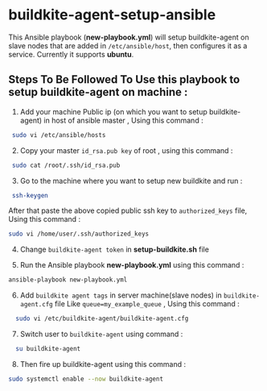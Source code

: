 # buildkite-agent-setup-ansible

This Ansible playbook (**new-playbook.yml**) will setup buildkite-agent on slave nodes that are added in `/etc/ansible/host`, then configures it as a service. Currently it supports **ubuntu**.

## Steps To Be Followed To Use this playbook to setup buildkite-agent on machine :

1. Add your machine Public ip (on which you want to setup buildkite-agent) in host of ansible master , Using this command :

 ```bash
  sudo vi /etc/ansible/hosts
 ```
 
2. Copy your master `id_rsa.pub key` of root , using this command : 
 
 ```bash
  sudo cat /root/.ssh/id_rsa.pub
 ```

3. Go to the machine where you want to setup new buildkite and run :

 ```bash
  ssh-keygen
 ```
  After that paste the above copied public ssh key to `authorized_keys` file, Using this command :
  
  ```bash
  sudo vi /home/user/.ssh/authorized_keys
  ```
  
4. Change `buildkite-agent token` in **setup-buildkite.sh** file
 
5. Run the Ansible playbook **new-playbook.yml** using this command :
 
  ```bash
  ansible-playbook new-playbook.yml
  ```
 
6. Add `buildkite agent tags` in server machine(slave nodes) in `buildkite-agent.cfg` file Like `queue=my_example_queue` , Using this command :

```bash
  sudo vi /etc/buildkite-agent/buildkite-agent.cfg
```
7. Switch user to `buildkite-agent` using command :
 
```bash
  su buildkite-agent
```
8. Then fire up buildkite-agent using this command :
```bash
sudo systemctl enable --now buildkite-agent
```


